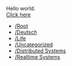 Hello world.  
[Click here](/Deutsch/Overview.md)
   
<ul>


  <li><a href="yadsendew.github.io/markdown/index.md">/Root</a></li>



  <li><a href="/Deutsch">/Deutsch</a></li>



  <li><a href="/Life">/Life</a></li>





  <li><a href="/Uncategorized">/Uncategorized</a></li>



  <li><a href="/Distributed%20Systems">/Distributed Systems</a></li>
  
  <li><a href="/Realtime%20Systems">/Realtime Systems</a></li>


</ul>
